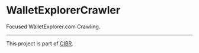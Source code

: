 # WalletExplorerCrawler

Focused WalletExplorer.com Crawling.

---

This project is part of [CIBR](https://github.com/qcri/cibr).
